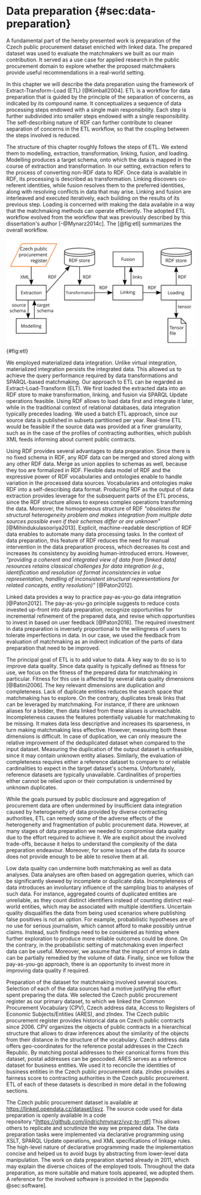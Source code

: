 # Data preparation {#sec:data-preparation}

A fundamental part of the hereby presented work is preparation of the Czech public procurement dataset enriched with linked data.
The prepared dataset was used to evaluate the matchmakers we built as our main contribution.
It served as a use case for applied research in the public procurement domain to explore whether the proposed matchmakers provide useful recommendations in a real-world setting.

<!-- Characteristics of ETL -->

In this chapter we will describe the data preparation using the framework of Extract-Transform-Load (ETL) [@Kimball2004].
ETL is a workflow for data preparation that is guided by the principle of the separation of concerns, as indicated by its compound name.
It conceptualizes a sequence of data processing steps endowed with a single main responsibility.
Each step is further subdivided into smaller steps endowed with a single responsibility.
The self-describing nature of RDF can further contribute to cleaner separation of concerns in the ETL workflow, so that the coupling between the steps involved is reduced.

The structure of this chapter roughly follows the steps of ETL.
We extend them to modelling, extraction, transformation, linking, fusion, and loading.
Modelling produces a target schema, onto which the data is mapped in the course of extraction and transformation.
In our setting, extraction refers to the process of converting non-RDF data to RDF.
Once data is available in RDF, its processing is described as transformation.
Linking discovers co-referent identities, while fusion resolves them to the preferred identities, along with resolving conflicts in data that may arise.
Linking and fusion are interleaved and executed iteratively, each building on the results of its previous step.
Loading is concerned with making the data available in a way that the matchmaking methods can operate efficiently.
The adopted ETL workflow evolved from the workflow that was previously described by this dissertation's author [-@Mynarz2014c].
The [@fig:etl] summarizes the overall workflow.

![ETL workflow](img/etl_workflow.png){#fig:etl}

We employed materialized data integration.
Unlike virtual integration, materialized integration persists the integrated data.
This allowed us to achieve the query performance required by data transformations and SPARQL-based matchmaking.
Our approach to ETL can be regarded as Extract-Load-Transform (ELT). 
We first loaded the extracted data into an RDF store to make transformation, linking, and fusion via SPARQL Update operations feasible.
Using RDF allows to load data first and integrate it later, while in the traditional context of relational databases, data integration typically precedes loading.
We used a batch ETL approach, since our source data is published in subsets partitioned per year.
Real-time ETL would be feasible if the source data was provided at a finer granularity, such as in the case of the profiles of contracting authorities, which publish XML feeds informing about current public contracts.

<!-- ## Benefits of linked data for data preparation -->

Using RDF provides several advantages to data preparation. 
Since there is no fixed schema in RDF, any RDF data can be merged and stored along with any other RDF data.
Merge as union applies to schemas as well, because they too are formalized in RDF.
Flexible data model of RDF and the expressive power of RDF vocabularies and ontologies enable to handle variation in the processed data sources.
Vocabularies and ontologies make RDF into a self-describing data format.
Producing RDF as the output of data extraction provides leverage for the subsequent parts of the ETL process, since the RDF structure allows to express complex operations transforming the data.
Moreover, the homogeneous structure of RDF *"obsoletes the structural heterogeneity problem and makes integration from multiple data sources possible even if their schemas differ or are unknown"* [@Mihindukulasooriya2013].
Explicit, machine-readable description of RDF data enables to automate many data processing tasks.
In the context of data preparation, this feature of RDF reduces the need for manual intervention in the data preparation process, which decreases its cost and increases its consistency by avoiding human-introduced errors.
However, *"providing a coherent and integrated view of data from [linked data] resources retains classical challenges for data integration (e.g., identification and resolution of format inconsistencies in value representation, handling of inconsistent structural representations for related concepts, entity resolution)"* [@Paton2012].

Linked data provides a way to practice pay-as-you-go data integration [@Paton2012].
The pay-as-you-go principle suggests to reduce costs invested up-front into data preparation, recognize opportunities for incremental refinement of the prepared data, and revise which opportunities to invest in based on user feedback [@Paton2016].
The required investment in data preparation is inversely proportional to the willingness of users to tolerate imperfections in data.
In our case, we used the feedback from evaluation of matchmaking as an indirect indication of the parts of data preparation that need to be improved.

The principal goal of ETL is to add value to data.
A key way to do so is to improve data quality.
Since data quality is typically defined as fitness for use, we focus on the fitness of the prepared data for matchmaking in particular.
Fitness for this use is affected by several data quality dimensions [@Batini2006].
The key relevant dimensions are duplication and completeness.
Lack of duplicate entities reduces the search space that matchmaking has to explore.
On the contrary, duplicates break links that can be leveraged by matchmaking.
For instance, if there are unknown aliases for a bidder, then data linked from these aliases is unreachable.
Incompleteness causes the features potentially valuable for matchmaking to be missing.
It makes data less descriptive and increases its sparseness, in turn making matchmaking less effective.
However, measuring both these dimensions is difficult.
In case of duplication, we can only measure the relative improvement of the deduplicated dataset when compared to the input dataset.
Measuring the duplication of the output dataset is unfeasible, since it may contain unknown entity aliases.
Similarly, the evaluation of completeness requires either a reference dataset to compare to or reliable cardinalities to expect in the target dataset's schema.
Unfortunately, reference datasets are typically unavailable.
Cardinalities of properties either cannot be relied upon or their computation is undermined by unknown duplicates.

While the goals pursued by public disclosure and aggregation of procurement data are often undermined by insufficient data integration caused by heterogeneity of data provided by diverse contracting authorities, ETL can remedy some of the adverse effects of the heterogeneity and fragmentation of public procurement data.
However, at many stages of data preparation we needed to compromise data quality due to the effort required to achieve it.
We are explicit about the involved trade-offs, because it helps to understand the complexity of the data preparation endeavour.
Moreover, for some issues of the data its source does not provide enough to be able to resolve them at all.

<!-- Impact on data analyses -->

Low data quality can undermine both matchmaking as well as data analyses.
Data analyses are often based on aggregation queries, which can be significantly skewed by incomplete or duplicate data.
Incompleteness of data introduces an involuntary influence of the sampling bias to analyses of such data.
For instance, aggregated counts of duplicated entities are unreliable, as they count distinct identifiers instead of counting distinct real-world entities, which may be associated with multiple identifiers.
Uncertain quality disqualifies the data from being used scenarios where publishing false positives is not an option.
For example, probabilistic hypotheses are of no use for serious journalism, which cannot afford to make possibly untrue claims.
Instead, such findings need to be considered as hinting where further exploration to produce more reliable outcomes could be done.
On the contrary, in the probabilistic setting of matchmaking even imperfect data can be useful.
Moreover, we assume that the impact of errors in data can be partially remedied by the volume of data. 
Finally, since we follow the pay-as-you-go approach, there is an opportunity to invest more in improving data quality if required.

<!-- Prepared datasets -->

Preparation of the dataset for matchmaking involved several sources.
Selection of each of the data sources had a motive justifying the effort spent preparing the data.
We selected the Czech public procurement register as our primary dataset, to which we linked the Common Procurement Vocabulary (CPV), Czech address data, Access to Registers of Economic Subjects/Entities (ARES), and zIndex. 
The Czech public procurement register provides historical data on Czech public contracts since 2006.
CPV organizes the objects of public contracts in a hierarchical structure that allows to draw inferences about the similarity of the objects from their distance in the structure of the vocabulary.
Czech address data offers geo-coordinates for the reference postal addresses in the Czech Republic.
By matching postal addresses to their canonical forms from this dataset, postal addresses can be geocoded.
ARES serves as a reference dataset for business entities.
We used it to reconcile the identities of business entities in the Czech public procurement data.
zIndex provides a fairness score to contracting authorities in the Czech public procurement.
ETL of each of these datasets is described in more detail in the following sections.

<!-- Data and source code -->

The Czech public procurement dataset is available at <https://linked.opendata.cz/dataset/isvz>.
The source code used for data preparation is openly available in a code repository.^[<https://github.com/jindrichmynarz/vvz-to-rdf>]
This allows others to replicate and scrutinize the way we prepared data.
The data preparation tasks were implemented via declarative programming using XSLT, SPARQL Update operations, and XML specifications of linkage rules.
The high-level nature of declarative programming made the implementation concise and helped us to avoid bugs by abstracting from lower-level data manipulation.
The work on data preparation started already in 2011, which may explain the diverse choices of the employed tools.
Throughout the data preparation, as more suitable and mature tools appeared, we adopted them.
A reference for the involved software is provided in the [appendix @sec:software].
